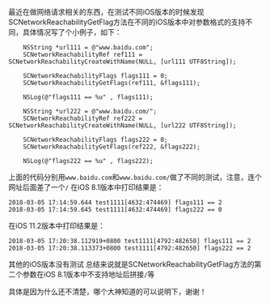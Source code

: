 最近在做网络请求相关的东西，在测试不同iOS版本的时候发现SCNetworkReachabilityGetFlag方法在不同的iOS版本中对参数格式的支持不同，具体情况写了个小例子，如下：

```
    NSString *url111 = @"www.baidu.com";
    SCNetworkReachabilityRef ref111 = SCNetworkReachabilityCreateWithName(NULL, [url111 UTF8String]);
    
    SCNetworkReachabilityFlags flags111 = 0;
    SCNetworkReachabilityGetFlags(ref111, &flags111);
    
    NSLog(@"flags111 == %u" , flags111);
    
    NSString *url222 = @"www.baidu.com/";
    SCNetworkReachabilityRef ref222 = SCNetworkReachabilityCreateWithName(NULL, [url222 UTF8String]);
    
    SCNetworkReachabilityFlags flags222 = 0;
    SCNetworkReachabilityGetFlags(ref222, &flags222);
    
    NSLog(@"flags222 == %u" , flags222);
```
上面的代码分别用`www.baidu.com`和`www.baidu.com/`做了不同的测试，注意，连个网址后面差了一个`/`
在iOS 8.1版本中打印结果是：

```
2018-03-05 17:14:59.644 test1111[4632:474469] flags111 == 2
2018-03-05 17:14:59.645 test1111[4632:474469] flags222 == 0
```
在iOS 11.2版本中打印结果是：

```
2018-03-05 17:20:38.112919+0800 test1111[4792:482650] flags111 == 2
2018-03-05 17:20:38.113373+0800 test1111[4792:482650] flags222 == 2
```

其他的iOS版本没有测试
总结来说就是SCNetworkReachabilityGetFlag方法的第二个参数在iOS 8.1版本中不支持地址后拼接`/`等

具体是因为什么还不清楚，哪个大神知道的可以说明下，谢谢！